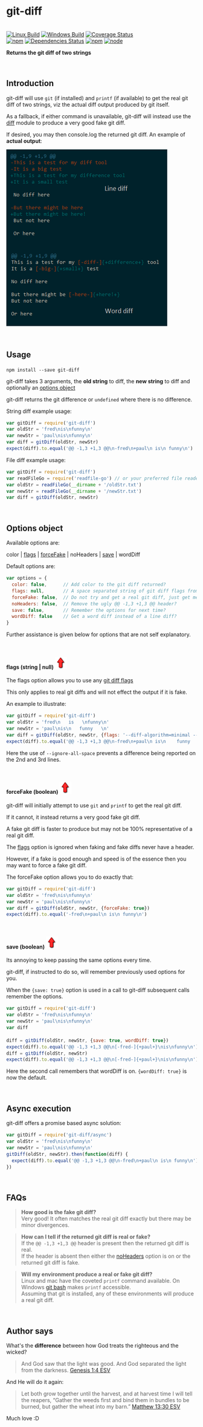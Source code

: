# git-diff

<br>[![Linux Build](https://img.shields.io/travis/danday74/git-diff/master.svg?label=linux)](https://travis-ci.org/danday74/git-diff)
[![Windows Build](https://img.shields.io/appveyor/ci/danday74/git-diff/master.svg?label=windows)](https://ci.appveyor.com/project/danday74/git-diff)
[![Coverage Status](https://coveralls.io/repos/github/danday74/git-diff/badge.svg)](https://coveralls.io/github/danday74/git-diff)
<br>[![npm](https://img.shields.io/npm/v/git-diff.svg)](https://www.npmjs.com/package/git-diff)
[![Dependencies Status](https://david-dm.org/danday74/git-diff/status.svg)](https://david-dm.org/danday74/git-diff)
[![npm](https://img.shields.io/npm/dm/git-diff.svg)](https://www.npmjs.com/package/git-diff)
[![node](https://img.shields.io/node/v/git-diff.svg)](https://www.npmjs.com/package/git-diff)

**Returns the git diff of two strings**



<br>

## Introduction

git-diff will use ```git``` (if installed) and ```printf``` (if available) to get the real git diff of two strings, viz the actual diff output produced by git itself.

As a fallback, if either command is unavailable, git-diff will instead use the [diff](https://www.npmjs.com/package/diff) module to produce a very good fake git diff.

If desired, you may then console.log the returned git diff. An example of **actual output**:

![Line diff v Word diff](diffs.png "Line diff v Word diff")



<br>

## Usage

`npm install --save git-diff`

git-diff takes 3 arguments, the **old string** to diff, the **new string** to diff and optionally an [options object](#options-object)

git-diff returns the git difference or `undefined` where there is no difference.

String diff example usage:

```javascript 1.5
var gitDiff = require('git-diff')
var oldStr = 'fred\nis\nfunny\n'
var newStr = 'paul\nis\nfunny\n'
var diff = gitDiff(oldStr, newStr)
expect(diff).to.equal('@@ -1,3 +1,3 @@\n-fred\n+paul\n is\n funny\n')
```

File diff example usage:

```javascript 1.5
var gitDiff = require('git-diff')
var readFileGo = require('readfile-go') // or your preferred file reader
var oldStr = readFileGo(__dirname + '/oldStr.txt')
var newStr = readFileGo(__dirname + '/newStr.txt')
var diff = gitDiff(oldStr, newStr)
```



<br>

## Options object

Available options are:

color | [flags](#flags-string--null-) | [forceFake](#forcefake-boolean-) | noHeaders | [save](#save-boolean-) | wordDiff

Default options are:

```javascript 1.5
var options = {
  color: false,      // Add color to the git diff returned?
  flags: null,       // A space separated string of git diff flags from https://git-scm.com/docs/git-diff#_options
  forceFake: false,  // Do not try and get a real git diff, just get me a fake? Faster but may not be 100% accurate
  noHeaders: false,  // Remove the ugly @@ -1,3 +1,3 @@ header?
  save: false,       // Remember the options for next time?
  wordDiff: false    // Get a word diff instead of a line diff?
}
```

Further assistance is given below for options that are not self explanatory.



<br>

#### **flags** (string | null) [![top](top.png)](#options-object)

The flags option allows you to use any [git diff flags](https://git-scm.com/docs/git-diff#_options)

This only applies to real git diffs and will not effect the output if it is fake.

An example to illustrate:

```javascript 1.5
var gitDiff = require('git-diff')
var oldStr = 'fred\n   is   \nfunny\n'
var newStr = 'paul\nis\n   funny   \n'
var diff = gitDiff(oldStr, newStr, {flags: '--diff-algorithm=minimal --ignore-all-space'})
expect(diff).to.equal('@@ -1,3 +1,3 @@\n-fred\n+paul\n is\n    funny   \n')
```

Here the use of ```--ignore-all-space``` prevents a difference being reported on the 2nd and 3rd lines.



<br>

#### **forceFake** (boolean) [![top](top.png)](#options-object)

git-diff will initially attempt to use ```git``` and ```printf``` to get the real git diff.

If it cannot, it instead returns a very good fake git diff.

A fake git diff is faster to produce but may not be 100% representative of a real git diff.

The [flags](#flags-string--null-) option is ignored when faking and fake diffs never have a header.

However, if a fake is good enough and speed is of the essence then you may want to force a fake git diff.

The forceFake option allows you to do exactly that:

```javascript 1.5
var gitDiff = require('git-diff')
var oldStr = 'fred\nis\nfunny\n'
var newStr = 'paul\nis\nfunny\n'
var diff = gitDiff(oldStr, newStr, {forceFake: true})
expect(diff).to.equal('-fred\n+paul\n is\n funny\n')
```



<br>

#### **save** (boolean) [![top](top.png)](#options-object)

Its annoying to keep passing the same options every time.

git-diff, if instructed to do so, will remember previously used options for you.

When the `{save: true}` option is used in a call to git-diff subsequent calls remember the options.

```javascript 1.5
var gitDiff = require('git-diff')
var oldStr = 'fred\nis\nfunny\n'
var newStr = 'paul\nis\nfunny\n'
var diff

diff = gitDiff(oldStr, newStr, {save: true, wordDiff: true})
expect(diff).to.equal('@@ -1,3 +1,3 @@\n[-fred-]{+paul+}\nis\nfunny\n')
diff = gitDiff(oldStr, newStr)
expect(diff).to.equal('@@ -1,3 +1,3 @@\n[-fred-]{+paul+}\nis\nfunny\n')
```

Here the second call remembers that wordDiff is on. `{wordDiff: true}` is now the default.



<br>

## Async execution

git-diff offers a promise based async solution:

```javascript 1.5
var gitDiff = require('git-diff/async')
var oldStr = 'fred\nis\nfunny\n'
var newStr = 'paul\nis\nfunny\n'
gitDiff(oldStr, newStr).then(function(diff) {
  expect(diff).to.equal('@@ -1,3 +1,3 @@\n-fred\n+paul\n is\n funny\n')
})
```



<br>

## FAQs

> **How good is the fake git diff?**<br>
> Very good! It often matches the real git diff exactly but there may be minor divergences.

> **How can I tell if the returned git diff is real or fake?**<br>
> If the ```@@ -1,3 +1,3 @@``` header is present then the returned git diff is real.<br>
> If the header is absent then either the [noHeaders](#options-object) option is on or the returned git diff is fake.

> **Will my environment produce a real or fake git diff?**<br>
> Linux and mac have the coveted ```printf``` command available. On Windows [git bash](https://git-for-windows.github.io) makes ```printf``` accessible.<br>
> Assuming that git is installed, any of these environments will produce a real git diff.



<br>

## Author says

What's the **difference** between how God treats the righteous and the wicked?

> And God saw that the light was good. And God separated the light from the darkness. [Genesis 1:4 ESV](https://www.biblegateway.com/passage/?search=Genesis+1%3A4&version=ESV)

And He will do it again:

> Let both grow together until the harvest, and at harvest time I will tell the reapers, “Gather the weeds first and bind them in bundles to be burned, but gather the wheat into my barn.” [Matthew 13:30 ESV](https://www.biblegateway.com/passage/?search=matthew+13%3A30&version=ESV)

Much love :D



<br><br><br><br><br>
